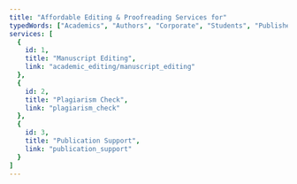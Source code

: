 ```yaml
---
title: "Affordable Editing & Proofreading Services for"
typedWords: ["Academics", "Authors", "Corporate", "Students", "Publishers"]
services: [
  {
    id: 1,
    title: "Manuscript Editing",
    link: "academic_editing/manuscript_editing"
  },
  {
    id: 2,
    title: "Plagiarism Check",
    link: "plagiarism_check"
  },
  {
    id: 3,
    title: "Publication Support",
    link: "publication_support"
  }
]
---
```

